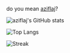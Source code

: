 do you mean [aziflaj](https://github.com/aziflaj)?

![aziflaj's GitHub stats](https://github-readme-stats.vercel.app/api?username=aziflaj&count_private=true&show_icons=true&include_all_commits=true&theme=onedark)

![Top Langs](https://github-readme-stats.vercel.app/api/top-langs/?username=aziflaj&layout=compact&hide=MATLAB,javascript,php,java,HTML,CSS&langs_count=10&theme=onedark)

![Streak](https://github-readme-streak-stats.herokuapp.com/?user=aziflaj&theme=onedark)

